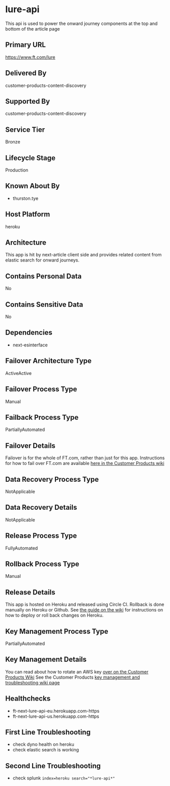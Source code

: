 # lure-api
This api is used to power the onward journey components at the top and bottom of the article page

## Primary URL
https://www.ft.com/lure

## Delivered By
customer-products-content-discovery

## Supported By
customer-products-content-discovery

## Service Tier
Bronze

## Lifecycle Stage
Production

## Known About By
- thurston.tye

## Host Platform
heroku

## Architecture
This app is hit by next-article client side and provides related content from elastic search for onward journeys. 

## Contains Personal Data
No

## Contains Sensitive Data
No

## Dependencies
- next-esinterface


## Failover Architecture Type
ActiveActive

## Failover Process Type
Manual

## Failback Process Type
PartiallyAutomated

## Failover Details
Failover is for the whole of FT.com, rather than just for this app. Instructions for how to fail over FT.com are available [here in the Customer Products wiki](https://customer-products.in.ft.com/wiki/Failing-over-FT.com)

## Data Recovery Process Type
NotApplicable

## Data Recovery Details
NotApplicable

## Release Process Type
FullyAutomated

## Rollback Process Type
Manual

## Release Details
This app is hosted on Heroku and released using Circle CI.
Rollback is done manually on Heroku or Github. See [the guide on the wiki](https://customer-products.in.ft.com/wiki/How-does-deploying-our-Heroku-apps-work%3F) for instructions on how to deploy or roll back changes on Heroku.

## Key Management Process Type
PartiallyAutomated

## Key Management Details
You can read about how to rotate an AWS key [over on the Customer Products Wiki](https://customer-products.in.ft.com/wiki/Rotating-AWS-Keys)
See the Customer Products [key management and troubleshooting wiki page](https://customer-products.in.ft.com/wiki/Key-Management-and-Troubleshooting)

## Healthchecks
- ft-next-lure-api-eu.herokuapp.com-https
- ft-next-lure-api-us.herokuapp.com-https

## First Line Troubleshooting
- check dyno health on heroku
- check elastic search is working

## Second Line Troubleshooting
- check splunk `index=heroku search="*lure-api*"`
